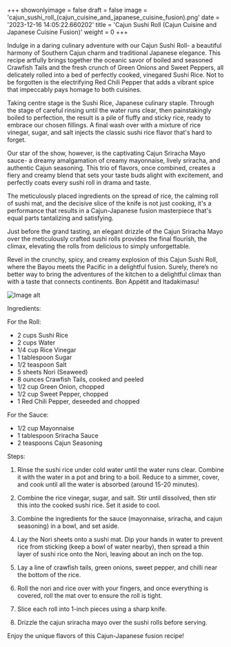 +++ 
showonlyimage = false 
draft = false 
image = 'cajun_sushi_roll_(cajun_cuisine_and_japanese_cuisine_fusion).png'
date = '2023-12-16 14:05:22.660202' 
title = 'Cajun Sushi Roll (Cajun Cuisine and Japanese Cuisine Fusion)' 
weight = 0
+++ 
 
Indulge in a daring culinary adventure with our Cajun Sushi Roll- a beautiful harmony of Southern Cajun charm and traditional Japanese elegance. This recipe artfully brings together the oceanic savor of boiled and seasoned Crawfish Tails and the fresh crunch of Green Onions and Sweet Peppers, all delicately rolled into a bed of perfectly cooked, vinegared Sushi Rice. Not to be forgotten is the electrifying Red Chili Pepper that adds a vibrant spice that impeccably pays homage to both cuisines.

Taking centre stage is the Sushi Rice, Japanese culinary staple. Through the stage of careful rinsing until the water runs clear, then painstakingly boiled to perfection, the result is a pile of fluffy and sticky rice, ready to embrace our chosen fillings. A final wash over with a mixture of rice vinegar, sugar, and salt injects the classic sushi rice flavor that's hard to forget.

Our star of the show, however, is the captivating Cajun Sriracha Mayo sauce- a dreamy amalgamation of creamy mayonnaise, lively sriracha, and authentic Cajun seasoning. This trio of flavors, once combined, creates a fiery and creamy blend that sets your taste buds alight with excitement, and perfectly coats every sushi roll in drama and taste.

The meticulously placed ingredients on the spread of rice, the calming roll of sushi mat, and the decisive slice of the knife is not just cooking, it's a performance that results in a Cajun-Japanese fusion masterpiece that's equal parts tantalizing and satisfying.

Just before the grand tasting, an elegant drizzle of the Cajun Sriracha Mayo over the meticulously crafted sushi rolls provides the final flourish, the climax, elevating the rolls from delicious to simply unforgettable.

Revel in the crunchy, spicy, and creamy explosion of this Cajun Sushi Roll, where the Bayou meets the Pacific in a delightful fusion. Surely, there’s no better way to bring the adventures of the kitchen to a delightful climax than with a taste that connects continents. Bon Appétit and Itadakimasu! 

![Image alt](/cajun_sushi_roll_(cajun_cuisine_and_japanese_cuisine_fusion).png '300px')

Ingredients: 

For the Roll:
- 2 cups Sushi Rice
- 2 cups Water
- 1/4 cup Rice Vinegar
- 1 tablespoon Sugar
- 1/2 teaspoon Salt
- 5 sheets Nori (Seaweed)
- 8 ounces Crawfish Tails, cooked and peeled
- 1/2 cup Green Onion, chopped
- 1/2 cup Sweet Pepper, chopped
- 1 Red Chili Pepper, deseeded and chopped 

For the Sauce:
- 1/2 cup Mayonnaise
- 1 tablespoon Sriracha Sauce
- 2 teaspoons Cajun Seasoning

Steps:

1. Rinse the sushi rice under cold water until the water runs clear. Combine it with the water in a pot and bring to a boil. Reduce to a simmer, cover, and cook until all the water is absorbed (around 15-20 minutes).
  
2. Combine the rice vinegar, sugar, and salt. Stir until dissolved, then stir this into the cooked sushi rice. Set it aside to cool.

3. Combine the ingredients for the sauce (mayonnaise, sriracha, and cajun seasoning) in a bowl, and set aside.

4. Lay the Nori sheets onto a sushi mat. Dip your hands in water to prevent rice from sticking (keep a bowl of water nearby), then spread a thin layer of sushi rice onto the Nori, leaving about an inch on the top.

5. Lay a line of crawfish tails, green onions, sweet pepper, and chilli near the bottom of the rice.

6. Roll the nori and rice over with your fingers, and once everything is covered, roll the mat over to ensure the roll is tight.

7. Slice each roll into 1-inch pieces using a sharp knife.

8. Drizzle the cajun sriracha mayo over the sushi rolls before serving.

Enjoy the unique flavors of this Cajun-Japanese fusion recipe!